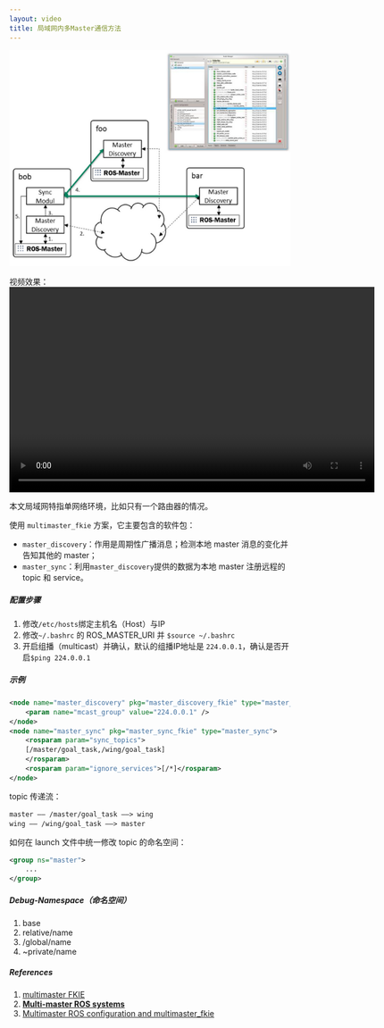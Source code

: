 ```yaml
---
layout: video
title: 局域网内多Master通信方法
---
```


![](/images/ros_multimaster.png)

视频效果：
<video style="display:block; margin: 0 auto;" src="/files/icra2019.mp4" width="654" height="368" controls preload></video>

本文局域网特指单网络环境，比如只有一个路由器的情况。

使用 `multimaster_fkie` 方案，它主要包含的软件包：

- `master_discovery`：作用是周期性广播消息；检测本地 master 消息的变化并告知其他的 master；
- `master_sync`：利用`master_discovery`提供的数据为本地 master 注册远程的 topic 和 service。

##### 配置步骤

1. 修改`/etc/hosts`绑定主机名（Host）与IP
2. 修改`~/.bashrc` 的 ROS_MASTER_URI 并 `$source ~/.bashrc`
3. 开启组播（multicast）并确认，默认的组播IP地址是 `224.0.0.1`，确认是否开启`$ping 224.0.0.1`

##### 示例

```xml
<node name="master_discovery" pkg="master_discovery_fkie" type="master_discovery">
    <param name="mcast_group" value="224.0.0.1" />
</node>
<node name="master_sync" pkg="master_sync_fkie" type="master_sync">
    <rosparam param="sync_topics">
    [/master/goal_task,/wing/goal_task]
    </rosparam>
    <rosparam param="ignore_services">[/*]</rosparam>
</node>

```

topic 传递流：

```xml
master —— /master/goal_task ——> wing
wing —— /wing/goal_task ——> master
```

如何在 launch 文件中统一修改 topic 的命名空间：

```xml
<group ns="master">
	...
</group>
```



##### Debug-**Namespace**（命名空间）

1. base
2. relative/name
3. /global/name
4. ~private/name



##### References

1. [multimaster FKIE](http://fkie.github.io/multimaster_fkie/index.html)
2. [**Multi-master ROS systems**](http://digital.csic.es/bitstream/10261/133333/1/ROS-systems.pdf)
3. [Multimaster ROS configuration and multimaster_fkie](http://www.huyaoyu.com/technical/2018/08/27/multimaster-ros-configuration-and-multimaster-fkie.html)

